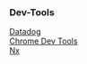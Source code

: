 <h3>Dev-Tools</h3>

[Datadog](https://www.datadoghq.com/)<br>
[Chrome Dev Tools](https://developer.chrome.com/docs/devtools/)<br>
[Nx](https://nx.dev/)<br>

